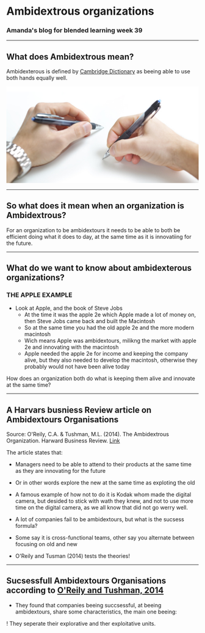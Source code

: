 # Ambidextrous organizations

### Amanda's blog for blended learning week 39 

---

## What does Ambidextrous mean?

Ambidexterous is defined by [Cambridge Dictionary](https://dictionary.cambridge.org/dictionary/english/ambidextrous) as beeing able to use both hands equally well. 

![Image of an ambidextrous person](istockphoto-173578716-170667a.jpg)

---

## So what does it mean when an organization is Ambidextrous? 

For an organization to be ambidextours it needs to be able to both be efficient doing what it does to day,
at the same time as it is innovatiing for the future. 

---

## What do we want to know about ambidexterous organizations? 

### THE APPLE EXAMPLE
- Look at Apple, and the book of Steve Jobs
    - At the time it was the apple 2e which Apple made a lot of money on, then Steve Jobs came back and built the Macintosh
    - So at the same time you had the old apple 2e and the more modern
    macintosh 
    - Wich means Apple was ambidextours, milikng the market with apple 2e
    and innovating with the macintosh 
    - Apple needed the apple 2e for income and keeping the     company alive, but they also needed to develop the macintosh, otherwise they probably would not have been alive today 

How does an organization both do what is keeping them alive and innovate at the same time? 

---

## A Harvars busniess Review article on Ambidextours Organisations 

Source: O'Reily, C.A. & Tushman, M.L. (2014). The Ambidextrous Organization. Harward Business Review. [Link](https://hbr.org/2004/04/the-ambidextrous-organization) 

The article states that:
- Managers need to be able to attend to their products at the same time as they are innovating for the future
- Or in other words explore the new at the same time as exploting the old
- A famous example of how not to do it is Kodak whom made the digital camera, but desided to stick with wath they knew, and not to use more time on the digital camera, as we all know that did not go werry well. 

- A lot of companies fail to be ambidextours, but what is the sucsess formula? 
- Some say it is cross-functional teams, other say you alternate between focusing on old and new
- O'Reily and Tusman (2014) tests the theories!

---

## Sucsessfull Ambidextours Organisations according to [O'Reily and Tushman, 2014](https://hbr.org/2004/04/the-ambidextrous-organization)

- They found that companies beeing succsessful, at beeing ambidextours, share some characteristics, the main one beeing: 

! They seperate their explorative and ther exploitative units.




